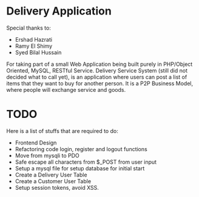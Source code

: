 # Delivery Application

Special thanks to:
* Ershad Hazrati
* Ramy El Shimy
* Syed Bilal Hussain

For taking part of a small Web Application being built purely in PHP/Object Oriented, MySQL, RESTful Service. Delivery Service System (still did not decided what to call yet), is an application where users can post a list of items that they want to buy for another person. It is a P2P Business Model, where people will exchange service and goods.

# TODO

Here is a list of stuffs that are required to do:
* Frontend Design
* Refactoring code login, register and logout functions
* Move from mysqli to PDO
* Safe escape all characters from $_POST from user input
* Setup a mysql file for setup database for initial start
* Create a Delivery User Table
* Create a Customer User Table
* Setup session tokens, avoid XSS.
